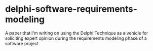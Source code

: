 # delphi-software-requirements-modeling
A paper that I'm writing on using the Delphi Technique as a vehicle for soliciting expert opinion during the requirements modeling phase of a software project
